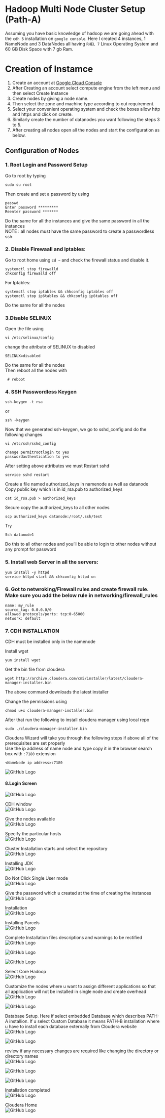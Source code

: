 
# Hadoop Multi Node Cluster Setup (Path-A) #  
  

Assuming you have basic knowledge of hadoop we are going ahead with the `cdh 5` installation on `google console`. Here I created 4 instances, 1 NameNode  and  3 DataNodes all having `RHEL 7` Linux Operating System and 60 GB Disk Space with 7 gb Ram.

# Creation of Instamce #  
1. Create an account at [Google Cloud Console](https://console.cloud.google.com)    
2. After Creating an account select compute engine from the left menu and then select Create Instance   
3. Create nodes by giving a node name.  
4. Then select the zone and machine type according to out requirement.   
5. Select your convenient operating system and check the boxes allow http and https and click on create.  
6. Similarly create the number of datanodes you want following the steps 3 to 5.  
7. After creating all nodes open all the nodes and start the configuration as below.  
  
## Configuration of Nodes ##  
### 1. Root Login and Password Setup ###  
Go to root by typing   
```vi
sudo su root	  
```
Then create and set a password by using   
```
passwd 
Enter password *********
Reenter password *******
```
  
Do the same for all the instances and give the same password in all the instances   
NOTE : all nodes must have the same password to create a passwordless ssh   
  

### 2. Disable Firewaall and Iptables: ###  
Go to root home using `cd ~` and check the firewall status and disable it.  
```vi
systemctl stop firewalld
chkconfig firewalld off
```
For Iptables:  
```vi
systemctl stop iptables && chkconfig iptables off
systemctl stop ip6tables && chkconfig ip6tables off
```
Do the same for all the nodes  
### 3.Disable SELINUX ###  
Open the file using   
```
vi /etc/selinux/config
```
change the attribute of SELINUX to disabled  
```
SELINUX=disabled
```
Do the same for all the nodes  
Then reboot all the nodes with  
```
 # reboot
 ```  
   
   
### 4. SSH Passwordless Keygen ###  
```vi
ssh-keygen -t rsa  
```
or
```vi
ssh -keygen 
```
Now that we generated ssh-keygen, we go to sshd_config and  do the following changes   
```vi
vi /etc/ssh/sshd_config
```
```vi
change permitrootlogin to yes 
passwordauthentication to yes
```
  
After setting above attributes we must Restart sshd
```vi
service sshd restart
```
  
Create a file named authorized_keys in namenode as well as datanode  
Copy public key which is in id_rsa.pub to authorized_keys  
```vi
cat id_rsa.pub > authorized_keys
```
  
Secure copy the authorized_keys to all other nodes  
```vi
scp authorized_keys datanode:/root/.ssh/test
```
  
Try  
```vi
Ssh datanode1
```  
  
Do this to all other nodes and you’ll be able to login to other nodes without any prompt for password  
   

  
### 5. Install web Server in all the servers: ###  
```vi
yum install -y httpd
service httpd start && chkconfig httpd on
```  
  
### 6. Got to netwroking/Firewall rules and create firewall rule. Make sure you add the below rule in networking/firewall_rules ###  

```vi
name: my_rule  
source_tag: 0.0.0.0/0   
allowed protocols/ports: tcp:0-65000   
network: default  
```    
  
### 7. CDH INSTALLATION ###  
CDH must be installed only in the namenode  
  
Install wget  
```vi
yum install wget
```
  
Get the bin file from cloudera  
```vi
wget http://archive.cloudera.com/cm5/installer/latest/cloudera-manager-installer.bin
```

The above command downloads the latest installer   
  
Change the permissions using   
```vi
chmod u+x cloudera-manager-installer.bin
```
  
After that run the following to install cloudera manager using local repo  
```vi
sudo ./cloudera-manager-installer.bin
```  
  
Cloudera Wizard will take you through the following steps if above all of the prerequisites are set properly  
Use the ip address of name node and type copy it in the browser search box with `:7180` extension  
```vi
<NameNode ip address>:7180
```  
  
    
![GitHub Logo](https://github.com/arya990/Hadoop-Thirst/blob/master/cloudera/cdh.PNG)


#### 8.Login Screen ####  
  
![GitHub Logo](https://github.com/arya990/Hadoop-Thirst/blob/master/cloudera/gvc.PNG)
  


CDH window  
![GitHub Logo](https://github.com/arya990/Hadoop-Thirst/blob/master/cloudera/1.PNG)  


  
Give the nodes available  
![GitHub Logo](https://github.com/arya990/Hadoop-Thirst/blob/master/cloudera/2.PNG)  



  
Specify the particular hosts    
![GitHub Logo](https://github.com/arya990/Hadoop-Thirst/blob/master/cloudera/3.PNG)  


  
    
Cluster Installation starts and select the repository  
![GitHub Logo](https://github.com/arya990/Hadoop-Thirst/blob/master/cloudera/4.PNG)  

  

  
Installing JDK    
![GitHub Logo](https://github.com/arya990/Hadoop-Thirst/blob/master/cloudera/5.PNG)  


  
  
Do Not Click Single User mode     
![GitHub Logo](https://github.com/arya990/Hadoop-Thirst/blob/master/cloudera/6.PNG)  


  

Give the password which u created at the time of creating the instances   
![GitHub Logo](https://github.com/arya990/Hadoop-Thirst/blob/master/cloudera/7.PNG)  

  

  
Installation  
![GitHub Logo](https://github.com/arya990/Hadoop-Thirst/blob/master/cloudera/8.PNG)  

  
    
Installing Parcels      
![GitHub Logo](https://github.com/arya990/Hadoop-Thirst/blob/master/cloudera/9.PNG)  


  
  
Complete Installation files descriptions and warnings to be rectified  
![GitHub Logo](https://github.com/arya990/Hadoop-Thirst/blob/master/cloudera/10.PNG)  

![GitHub Logo](https://github.com/arya990/Hadoop-Thirst/blob/master/cloudera/11.PNG)  
  
![GitHub Logo](https://github.com/arya990/Hadoop-Thirst/blob/master/cloudera/12.PNG)  
  

  

Select Core Hadoop    
![GitHub Logo](https://github.com/arya990/Hadoop-Thirst/blob/master/cloudera/13.PNG)  

  
  
  
Customize the nodes where u want to assign different applications so that all application will not be installed in single node and create overhead    
![GitHub Logo](https://github.com/arya990/Hadoop-Thirst/blob/master/cloudera/14.PNG)  
  
![GitHub Logo](https://github.com/arya990/Hadoop-Thirst/blob/master/cloudera/15.PNG)  
  
  
  
  
Database Setup. Here if select embedded Database which describes PATH-A installion. If u select Custom Database it means PATH-B installation where u have to install each database externally from Cloudera website  
![GitHub Logo](https://github.com/arya990/Hadoop-Thirst/blob/master/cloudera/16.PNG)  

![GitHub Logo](https://github.com/arya990/Hadoop-Thirst/blob/master/cloudera/17.PNG)  
  
  
  
  
review if any necessary changes are required like changing the directory or directory names  
![GitHub Logo](https://github.com/arya990/Hadoop-Thirst/blob/master/cloudera/18.PNG)  

![GitHub Logo](https://github.com/arya990/Hadoop-Thirst/blob/master/cloudera/19.PNG)  

![GitHub Logo](https://github.com/arya990/Hadoop-Thirst/blob/master/cloudera/20.PNG)  

  
  
  
Installation completed    
![GitHub Logo](https://github.com/arya990/Hadoop-Thirst/blob/master/cloudera/21.PNG)  

  
  
  
Cloudera Home    
![GitHub Logo](https://github.com/arya990/Hadoop-Thirst/blob/master/cloudera/22.PNG)  




 


